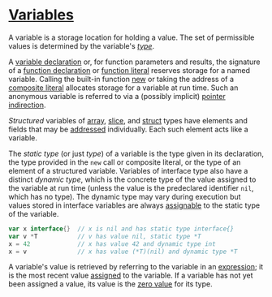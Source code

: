 # [Variables](#variables)

A variable is a storage location for holding a value. The set of permissible values is determined by the variable's *[type](/Types/)*.

A [variable declaration](/Declarations%20and%20scope/variable_declarations.html) or, for function parameters and results, the signature of a [function declaration](/Declarations%20and%20scope/function_declarations.html) or [function literal](/Expressions/function_literals.html) reserves storage for a named variable. Calling the built-in function [new](/Built-in%20functions/allocation.html) or taking the address of a [composite literal](/Expressions/composite_literals.html) allocates storage for a variable at run time. Such an anonymous variable is referred to via a (possibly implicit) [pointer indirection](/Expressions/address_operators.html).

*Structured* variables of [array](/Types/array_types.html), [slice](/Types/slice_types.html), and [struct](/Types/struct_types.html) types have elements and fields that may be [addressed](/Expressions/address_operators.html) individually. Each such element acts like a variable.

The *static type* (or just *type*) of a variable is the type given in its declaration, the type provided in the `new` call or composite literal, or the type of an element of a structured variable. Variables of interface type also have a distinct *dynamic type*, which is the concrete type of the value assigned to the variable at run time (unless the value is the predeclared identifier `nil`, which has no type). The dynamic type may vary during execution but values stored in interface variables are always [assignable](/Properties%20of%20types%20and%20values/assignability.html) to the static type of the variable.

```go
var x interface{}  // x is nil and has static type interface{}
var v *T           // v has value nil, static type *T
x = 42             // x has value 42 and dynamic type int
x = v              // x has value (*T)(nil) and dynamic type *T
```

A variable's value is retrieved by referring to the variable in an [expression](/Expressions/); it is the most recent value [assigned](/Statements/assignments.html) to the variable. If a variable has not yet been assigned a value, its value is the [zero value](/Program%20initialization%20and%20execution/the_zero_value.html) for its type.
